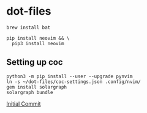 # dot-files

```
brew install bat

pip install neovim && \
  pip3 install neovim
```

## Setting up coc

```
python3 -m pip install --user --upgrade pynvim
ln -s ~/dot-files/coc-settings.json .config/nvim/
gem install solargraph
solargraph bundle
```

[Initial Commit](https://github.com/kstevens715/dot-files/commit/9951c25ac2423d27efb4c355e9b6861ed4511f93)
